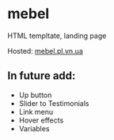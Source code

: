 # mebel

HTML templtate, landing page

Hosted: <a href="http://mebel.pl.vn.ua">mebel.pl.vn.ua</a>

## In future add:

<ul>
<li> Up button</li>
<li> Slider to Testimonials</li>
<li> Link menu</li>
<li> Hover effects</li>
<li> Variables </li>
</ul>
